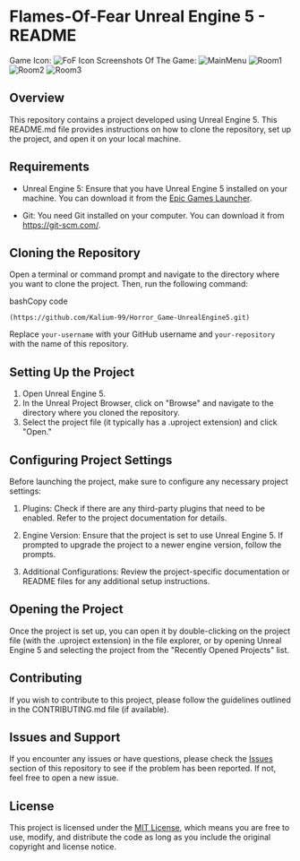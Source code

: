 Flames-Of-Fear Unreal Engine 5 - README
================================
Game Icon:
![FoF Icon](https://github.com/user-attachments/assets/5411bbe6-42c3-4072-8a03-c115803dca89)
Screenshots Of The Game: 
![MainMenu](https://github.com/user-attachments/assets/5342c2cb-65f5-4232-a353-be70c3e09b54)
![Room1](https://github.com/user-attachments/assets/6f6399a9-04a4-49bb-b13e-146724ced06e)
![Room2](https://github.com/user-attachments/assets/99ba2f21-e49f-4b9e-8cea-eb27160fd728)
![Room3](https://github.com/user-attachments/assets/dfe6f5d9-51d3-4c8c-8ec9-181505c37c30)


Overview
--------

This repository contains a project developed using Unreal Engine 5. This README.md file provides instructions on how to clone the repository, set up the project, and open it on your local machine.

Requirements
------------

-   Unreal Engine 5: Ensure that you have Unreal Engine 5 installed on your machine. You can download it from the [Epic Games Launcher](https://www.unrealengine.com/en-US/).

-   Git: You need Git installed on your computer. You can download it from <https://git-scm.com/>.

Cloning the Repository
----------------------

Open a terminal or command prompt and navigate to the directory where you want to clone the project. Then, run the following command:

bashCopy code

`(https://github.com/Kalium-99/Horror_Game-UnrealEngine5.git)`

Replace `your-username` with your GitHub username and `your-repository` with the name of this repository.

Setting Up the Project
----------------------

1.  Open Unreal Engine 5.
2.  In the Unreal Project Browser, click on "Browse" and navigate to the directory where you cloned the repository.
3.  Select the project file (it typically has a .uproject extension) and click "Open."

Configuring Project Settings
----------------------------

Before launching the project, make sure to configure any necessary project settings:

1.  Plugins: Check if there are any third-party plugins that need to be enabled. Refer to the project documentation for details.

2.  Engine Version: Ensure that the project is set to use Unreal Engine 5. If prompted to upgrade the project to a newer engine version, follow the prompts.

3.  Additional Configurations: Review the project-specific documentation or README files for any additional setup instructions.

Opening the Project
-------------------

Once the project is set up, you can open it by double-clicking on the project file (with the .uproject extension) in the file explorer, or by opening Unreal Engine 5 and selecting the project from the "Recently Opened Projects" list.

Contributing
------------

If you wish to contribute to this project, please follow the guidelines outlined in the CONTRIBUTING.md file (if available).

Issues and Support
------------------

If you encounter any issues or have questions, please check the [Issues](https://github.com/your-username/your-repository/issues) section of this repository to see if the problem has been reported. If not, feel free to open a new issue.

License
-------

This project is licensed under the [MIT License](https://chat.openai.com/c/LICENSE), which means you are free to use, modify, and distribute the code as long as you include the original copyright and license notice.
